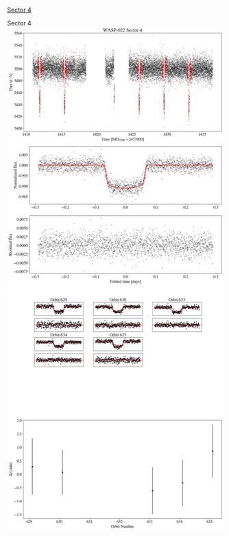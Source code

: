 [Sector 4](#sector4)

<a name = "sector4"></a>
Sector 4
![alt text](/tt/WASP-022_Sector_4/WASP-022_Sector_4_a_TimeSeries.png)
![alt text](/tt/WASP-022_Sector_4/WASP-022_Sector_4_b_FoldedLightCurve.png)
![alt text](/tt/WASP-022_Sector_4/WASP-022_Sector_4_b_IndividualTransitsWithFit.png)
![alt text](/tt/WASP-022_Sector_4/WASP-022_Sector_4_c_TimingResiduals.png)

